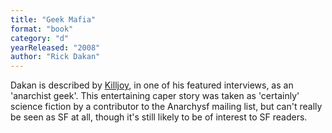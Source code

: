 ```yaml
---
title: "Geek Mafia"
format: "book"
category: "d"
yearReleased: "2008"
author: "Rick Dakan"
---
```

Dakan is described by <a href="Mythmakers%20&amp;%20Lawbreakers.%20Anarchist%20writers%20on%20fiction"> Killjoy</a>, in one of his featured interviews, as an 'anarchist geek'. This  entertaining caper story was taken as 'certainly' science fiction by a  contributor to the Anarchysf mailing list, but can't really be seen as SF at  all, though it's still likely to be of interest to SF readers.
 